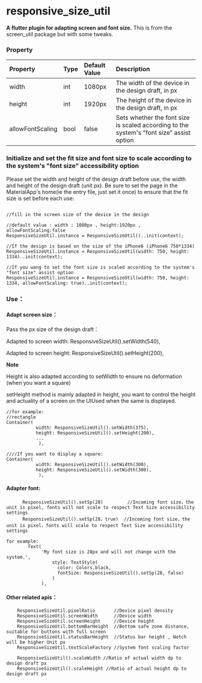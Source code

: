 # responsive_size_util

**A flutter plugin for adapting screen and font size.**
This is from the screen_util package but with some tweaks.

### Property

| Property         | Type | Default Value | Description                                                                              |
| :--------------- | :--- | :------------ | :--------------------------------------------------------------------------------------- |
| width            | int  | 1080px        | The width of the device in the design draft, in px                                       |
| height           | int  | 1920px        | The height of the device in the design draft, in px                                      |
| allowFontScaling | bool | false         | Sets whether the font size is scaled according to the system's "font size" assist option |

### Initialize and set the fit size and font size to scale according to the system's "font size" accessibility option

Please set the width and height of the design draft before use, the width and height of the design draft (unit px).
Be sure to set the page in the MaterialApp's home(ie the entry file, just set it once) to ensure that the fit size is set before each use:

```

//fill in the screen size of the device in the design

//default value : width : 1080px , height:1920px , allowFontScaling:false
ResponsiveSizeUtil.instance = ResponsiveSizeUtil()..init(context);

//If the design is based on the size of the iPhone6 ​​(iPhone6 ​​750*1334)
ResponsiveSizeUtil.instance = ResponsiveSizeUtil(width: 750, height: 1334)..init(context);

//If you wang to set the font size is scaled according to the system's "font size" assist option
ResponsiveSizeUtil.instance = ResponsiveSizeUtil(width: 750, height: 1334, allowFontScaling: true)..init(context);

```

### Use：

#### Adapt screen size：

Pass the px size of the design draft：

Adapted to screen width: ResponsiveSizeUtil().setWidth(540),

Adapted to screen height: ResponsiveSizeUtil().setHeight(200),

**Note**

Height is also adapted according to setWidth to ensure no deformation (when you want a square)

setHeight method is mainly adapted in height, you want to control the height and actuality of a screen on the UIUsed when the same is displayed.

```
//for example:
//rectangle
Container(
           width: ResponsiveSizeUtil().setWidth(375),
           height: ResponsiveSizeUtil().setHeight(200),
           ...
            ),

////If you want to display a square:
Container(
           width: ResponsiveSizeUtil().setWidth(300),
           height: ResponsiveSizeUtil().setWidth(300),
            ),

```

#### Adapter font:

```
      ResponsiveSizeUtil().setSp(28)         //Incoming font size，the unit is pixel, fonts will not scale to respect Text Size accessibility settings
      ResponsiveSizeUtil().setSp(28，true)  //Incoming font size，the unit is pixel，fonts will scale to respect Text Size accessibility settings

for example:
        Text(
             'My font size is 28px and will not change with the system.',
                 style: TextStyle(
                   color: Colors.black,
                   fontSize: ResponsiveSizeUtil().setSp(28, false)
                 )
             ),

```

#### Other related apis：

```
    ResponsiveSizeUtil.pixelRatio       //Device pixel density
    ResponsiveSizeUtil.screenWidth      //Device width
    ResponsiveSizeUtil.screenHeight     //Device height
    ResponsiveSizeUtil.bottomBarHeight  //Bottom safe zone distance, suitable for buttons with full screen
    ResponsiveSizeUtil.statusBarHeight  //Status bar height , Notch will be higher Unit px
    ResponsiveSizeUtil.textScaleFactory //System font scaling factor

    ResponsiveSizeUtil().scaleWidth //Ratio of actual width dp to design draft px
    ResponsiveSizeUtil().scaleHeight //Ratio of actual height dp to design draft px

```

